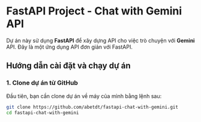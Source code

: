 # FastAPI Project - Chat with Gemini API

Dự án này sử dụng **FastAPI** để xây dựng API cho việc trò chuyện với **Gemini** API. Đây là một ứng dụng API đơn giản với FastAPI.

## Hướng dẫn cài đặt và chạy dự án

### 1. **Clone dự án từ GitHub**

Đầu tiên, bạn cần clone dự án về máy của mình bằng lệnh sau:

```bash
git clone https://github.com/abetdt/fastapi-chat-with-gemini.git
cd fastapi-chat-with-gemini
